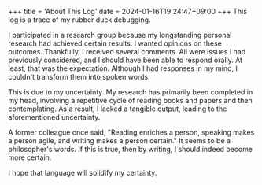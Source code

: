 +++
title = 'About This Log'
date = 2024-01-16T19:24:47+09:00
+++
This log is a trace of my rubber duck debugging.

I participated in a research group because my longstanding personal research had achieved certain results. I wanted opinions on these outcomes. Thankfully, I received several comments. All were issues I had previously considered, and I should have been able to respond orally. At least, that was the expectation. Although I had responses in my mind, I couldn't transform them into spoken words.

This is due to my uncertainty. My research has primarily been completed in my head, involving a repetitive cycle of reading books and papers and then contemplating. As a result, I lacked a tangible output, leading to the aforementioned uncertainty.

A former colleague once said, "Reading enriches a person, speaking makes a person agile, and writing makes a person certain." It seems to be a philosopher's words. If this is true, then by writing, I should indeed become more certain.

I hope that language will solidify my certainty.
